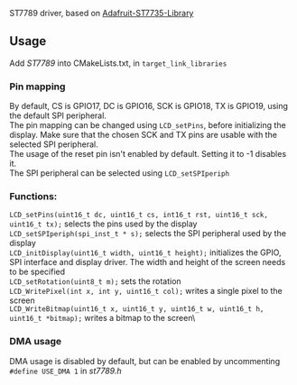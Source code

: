 ST7789 driver, based on [Adafruit-ST7735-Library](https://github.com/adafruit/Adafruit-ST7735-Library)

## Usage
Add *ST7789* into CMakeLists.txt, in `target_link_libraries`

### Pin mapping
By default, CS is GPIO17, DC is GPIO16, SCK is GPIO18, TX is GPIO19, using the default SPI peripheral.\
The pin mapping can be changed using `LCD_setPins`, before initializing the display. Make sure that the chosen SCK and TX pins are usable with the selected SPI peripheral. \
The usage of the reset pin isn't enabled by default. Setting it to -1 disables it. \
The SPI peripheral can be selected using `LCD_setSPIperiph`


### Functions:

`LCD_setPins(uint16_t dc, uint16_t cs, int16_t rst, uint16_t sck, uint16_t tx);` selects the pins used by the display \
`LCD_setSPIperiph(spi_inst_t * s);` selects the SPI peripheral used by the display \
`LCD_initDisplay(uint16_t width, uint16_t height);` initializes the GPIO, SPI interface and display driver. The width and height of the screen needs to be specified\
`LCD_setRotation(uint8_t m);` sets the rotation\
`LCD_WritePixel(int x, int y, uint16_t col);` writes a single pixel to the screen\
`LCD_WriteBitmap(uint16_t x, uint16_t y, uint16_t w, uint16_t h, uint16_t *bitmap);` writes a bitmap to the screen\


### DMA usage
DMA  usage is disabled by default, but can be enabled by uncommenting `#define USE_DMA 1` in *st7789.h*
